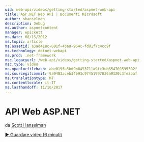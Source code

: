 ```yaml
---
uid: web-api/videos/getting-started/aspnet-web-api
title: ASP.NET Web API | Documenti Microsoft
author: shanselman
description: Debug
ms.author: aspnetcontent
manager: wpickett
ms.date: 08/15/2012
ms.topic: article
ms.assetid: a3ad418c-601f-4be8-964c-fd81f7c4cc9f
ms.technology: dotnet-webapi
ms.prod: .net-framework
msc.legacyurl: /web-api/videos/getting-started/aspnet-web-api
msc.type: video
ms.openlocfilehash: abe0195a5bd9b8453711a9fc3eb654709595592f
ms.sourcegitcommit: 9a9483aceb34591c97451997036a9120c3fe2baf
ms.translationtype: MT
ms.contentlocale: it-IT
ms.lasthandoff: 11/10/2017
---
```

<a name="aspnet-web-api"></a>API Web ASP.NET
====================
da [Scott Hanselman](https://github.com/shanselman)

[&#9654; Guardare video (6 minuti)](https://channel9.msdn.com/Blogs/ASP-NET-Site-Videos/aspnet-web-api)
